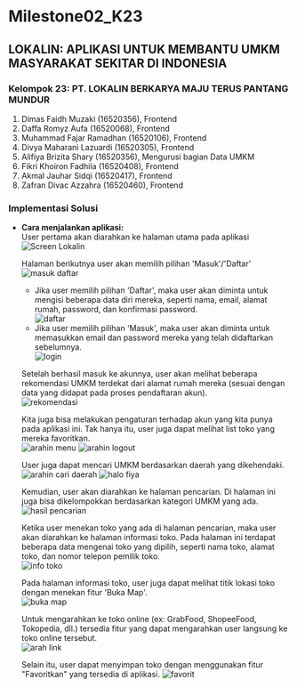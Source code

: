 # Milestone02_K23

## LOKALIN: APLIKASI UNTUK MEMBANTU UMKM MASYARAKAT SEKITAR DI INDONESIA 

### Kelompok 23: PT. LOKALIN BERKARYA MAJU TERUS PANTANG MUNDUR

1. Dimas Faidh Muzaki (16520356), Frontend
2. Daffa Romyz Aufa (16520068), Frontend
3. Muhammad Fajar Ramadhan (16520106), Frontend
4. Divya Maharani Lazuardi (16520305), Frontend
5. Alifiya Brizita Shary (16520356), Mengurusi bagian Data UMKM
6. Fikri Khoiron Fadhila (16520408), Frontend
7. Akmal Jauhar Sidqi (16520417), Frontend
8. Zafran Divac Azzahra (16520460), Frontend

### Implementasi Solusi
- **Cara menjalankan aplikasi:**\
  User pertama akan diarahkan ke halaman utama pada aplikasi\
  ![Screen Lokalin](https://user-images.githubusercontent.com/70936255/129554213-68465c64-45ea-46ea-8538-9b4c96d35fce.png)
  
  Halaman berikutnya user akan memilih pilihan 'Masuk'/'Daftar'\
  ![masuk daftar](https://user-images.githubusercontent.com/70936255/129554181-62cf0a67-681c-4c5d-b9b5-83349f360c07.png)
     - Jika user memilih pilihan 'Daftar', maka user akan diminta untuk mengisi beberapa data diri mereka, seperti nama, email, alamat rumah, password, dan                konfirmasi password.\
       ![daftar](https://user-images.githubusercontent.com/70936255/129556994-9d6372fd-af9f-4241-8736-4585b9a21f32.png)
     - Jika user memilih pilihan 'Masuk', maka user akan diminta untuk memasukkan email dan password mereka yang telah didaftarkan sebelumnya.\
       ![login](https://user-images.githubusercontent.com/70936255/129557002-e7b34061-a214-47aa-a93c-48508fd1edc7.png)
       
  Setelah berhasil masuk ke akunnya, user akan melihat beberapa rekomendasi UMKM terdekat dari alamat rumah mereka (sesuai dengan data yang didapat pada proses pendaftaran akun).\
  ![rekomendasi](https://user-images.githubusercontent.com/70936255/129558580-d5c4f656-4940-4ebc-94d5-8c5358f9ba10.jpeg)
  
  Kita juga bisa melakukan pengaturan terhadap akun yang kita punya pada aplikasi ini. Tak hanya itu, user juga dapat melihat list toko yang mereka favoritkan.\
  ![arahin menu](https://user-images.githubusercontent.com/70936255/129556984-262d3932-46b6-48b6-8351-da4b87352218.png) ![arahin logout](https://user-images.githubusercontent.com/70936255/129560121-4cf42c75-2cf4-4de9-bd33-6cb6d3925b34.png)
  
  User juga dapat mencari UMKM berdasarkan daerah yang dikehendaki.\
  ![arahin cari daerah](https://user-images.githubusercontent.com/70936255/129560773-9b14865a-d338-4507-be98-b83a1d07f3f3.png) ![halo fiya](https://user-images.githubusercontent.com/70936255/129556999-99053d3d-4c46-44d3-8707-bcca4c82ed1d.png)
  
  Kemudian, user akan diarahkan ke halaman pencarian. Di halaman ini juga bisa dikelompokkan berdasarkan kategori UMKM yang ada.\
  ![hasil pencarian](https://user-images.githubusercontent.com/70936255/129557000-5891bdbf-2238-44ac-a86a-7e384b62a644.png)
  
  Ketika user menekan toko yang ada di halaman pencarian, maka user akan diarahkan ke halaman informasi toko. Pada halaman ini terdapat beberapa data mengenai toko yang dipilih, seperti nama toko, alamat toko, dan nomor telepon pemilik toko.\
  ![info toko](https://user-images.githubusercontent.com/70936255/129563237-07e685dd-59ee-4bf7-abb6-3f6802537009.jpeg)
  
  Pada halaman informasi toko, user juga dapat melihat titik lokasi toko dengan menekan fitur 'Buka Map'.\
  ![buka map](https://user-images.githubusercontent.com/70936255/129556991-9cb365de-c951-4a8d-a291-f2e676ac0188.png)
  
  Untuk mengarahkan ke toko online (ex: GrabFood, ShopeeFood, Tokopedia, dll.) tersedia fitur yang dapat mengarahkan user langsung ke toko online tersebut.\
  ![arah link](https://user-images.githubusercontent.com/70936255/129556969-46b0d2f4-02b0-455b-b876-a23aede4c5c1.png)
  
  Selain itu, user dapat menyimpan toko dengan menggunakan fitur "Favoritkan" yang tersedia di aplikasi.
  ![favorit](https://user-images.githubusercontent.com/70936255/129556997-6f09cdb7-e6f5-4fe4-b827-e9bc814036fd.png)
  
  
